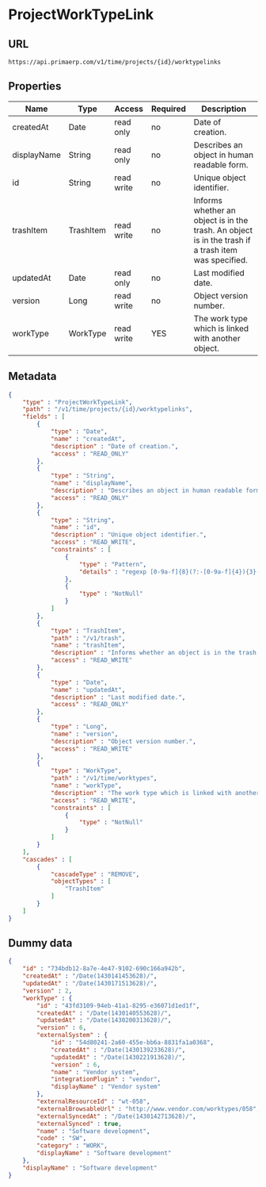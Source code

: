 ProjectWorkTypeLink
==

## URL

	https://api.primaerp.com/v1/time/projects/{id}/worktypelinks

## Properties

| Name        | Type      | Access     | Required | Description                                                                                         |
|-------------|-----------|------------|----------|-----------------------------------------------------------------------------------------------------|
| createdAt   | Date      | read only  | no       | Date of creation.                                                                                   |
| displayName | String    | read only  | no       | Describes an object in human readable form.                                                         |
| id          | String    | read write | no       | Unique object identifier.                                                                           |
| trashItem   | TrashItem | read write | no       | Informs whether an object is in the trash. An object is in the trash if a trash item was specified. |
| updatedAt   | Date      | read only  | no       | Last modified date.                                                                                 |
| version     | Long      | read write | no       | Object version number.                                                                              |
| workType    | WorkType  | read write | YES      | The work type which is linked with another object.                                                  |

## Metadata

```JSON
{
	"type" : "ProjectWorkTypeLink",
	"path" : "/v1/time/projects/{id}/worktypelinks",
	"fields" : [
		{
			"type" : "Date",
			"name" : "createdAt",
			"description" : "Date of creation.",
			"access" : "READ_ONLY"
		},
		{
			"type" : "String",
			"name" : "displayName",
			"description" : "Describes an object in human readable form.",
			"access" : "READ_ONLY"
		},
		{
			"type" : "String",
			"name" : "id",
			"description" : "Unique object identifier.",
			"access" : "READ_WRITE",
			"constraints" : [
				{
					"type" : "Pattern",
					"details" : "regexp [0-9a-f]{8}(?:-[0-9a-f]{4}){3}-[0-9a-f]{12}"
				},
				{
					"type" : "NotNull"
				}
			]
		},
		{
			"type" : "TrashItem",
			"path" : "/v1/trash",
			"name" : "trashItem",
			"description" : "Informs whether an object is in the trash. An object is in the trash if a trash item was specified.",
			"access" : "READ_WRITE"
		},
		{
			"type" : "Date",
			"name" : "updatedAt",
			"description" : "Last modified date.",
			"access" : "READ_ONLY"
		},
		{
			"type" : "Long",
			"name" : "version",
			"description" : "Object version number.",
			"access" : "READ_WRITE"
		},
		{
			"type" : "WorkType",
			"path" : "/v1/time/worktypes",
			"name" : "workType",
			"description" : "The work type which is linked with another object.",
			"access" : "READ_WRITE",
			"constraints" : [
				{
					"type" : "NotNull"
				}
			]
		}
	],
	"cascades" : [
		{
			"cascadeType" : "REMOVE",
			"objectTypes" : [
				"TrashItem"
			]
		}
	]
}
```

## Dummy data

```JSON
{
	"id" : "734bdb12-8a7e-4e47-9102-690c166a942b",
	"createdAt" : "/Date(1430141453628)/",
	"updatedAt" : "/Date(1430171513628)/",
	"version" : 2,
	"workType" : {
		"id" : "43fd3109-94eb-41a1-8295-e36071d1ed1f",
		"createdAt" : "/Date(1430140553628)/",
		"updatedAt" : "/Date(1430200313628)/",
		"version" : 6,
		"externalSystem" : {
			"id" : "54d80241-2a60-455e-bb6a-8831fa1a0368",
			"createdAt" : "/Date(1430139233628)/",
			"updatedAt" : "/Date(1430221913628)/",
			"version" : 6,
			"name" : "Vendor system",
			"integrationPlugin" : "vendor",
			"displayName" : "Vendor system"
		},
		"externalResourceId" : "wt-058",
		"externalBrowsableUrl" : "http://www.vendor.com/worktypes/058",
		"externalSyncedAt" : "/Date(1430142713628)/",
		"externalSynced" : true,
		"name" : "Software development",
		"code" : "SW",
		"category" : "WORK",
		"displayName" : "Software development"
	},
	"displayName" : "Software development"
}
```
